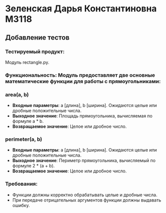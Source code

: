 # Зеленская Дарья Константиновна **М3118**
## Добавление тестов
### Тестируемый продукт: 
Модуль rectangle.py.
### Функциональность: Модуль предоставляет две основные математические функции для работы с прямоугольниками:
### area(a, b)
- **Входные параметры**: a [длина], b [ширина]. Ожидаются целые или дробные положительные числа.
- **Выходное значение**: Площадь прямоугольника, вычисляемая по формуле a * b.
- **Возвращаемое значение**: Целое или дробное число.
### perimeter(a, b)
- **Входные параметры**: a [длина], b [ширина]. Ожидаются целые или дробные положительные числа.
- **Выходное значение**: Периметр прямоугольника, вычисляемый по формуле 2 * (a + b).
- **Возвращаемое значение**: Целое или дробное число.
### Требования:
- Функции должны корректно обрабатывать целые и дробные числа.
- При передаче отрицательных аргументов функции должны выдавать ошибку.
